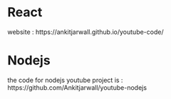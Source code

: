 <h1>React </h1>
website : https://ankitjarwall.github.io/youtube-code/

<h1>Nodejs</h1>
the code for nodejs youtube project  is : https://github.com/Ankitjarwall/youtube-nodejs

